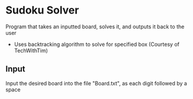 # Sudoku Solver

Program that takes an inputted board, solves it, and outputs it back to the user

- Uses backtracking algorithm to solve for specified box
(Courtesy of TechWithTim)

## Input

Input the desired board into the file "Board.txt", as each digit followed by a space

